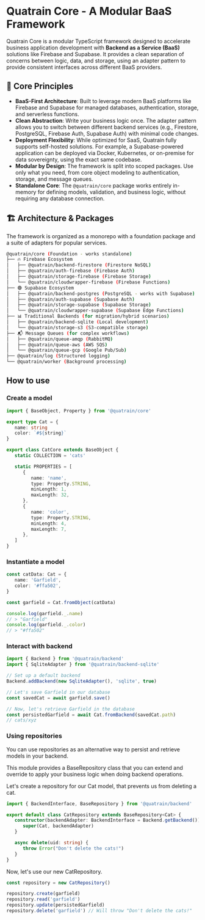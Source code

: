 <!--
Hello! You've found the README for the Quatrain Core monorepo.
For a more detailed overview of each package, please see PACKAGES_OVERVIEW.md.
-->

# Quatrain Core - A Modular BaaS Framework

Quatrain Core is a modular TypeScript framework designed to accelerate business application development with **Backend as a Service (BaaS)** solutions like Firebase and Supabase. It provides a clean separation of concerns between logic, data, and storage, using an adapter pattern to provide consistent interfaces across different BaaS providers.

## 🎯 Core Principles

-  **BaaS-First Architecture**: Built to leverage modern BaaS platforms like Firebase and Supabase for managed databases, authentication, storage, and serverless functions.
-  **Clean Abstraction**: Write your business logic once. The adapter pattern allows you to switch between different backend services (e.g., Firestore, PostgreSQL, Firebase Auth, Supabase Auth) with minimal code changes.
-  **Deployment Flexibility**: While optimized for SaaS, Quatrain fully supports self-hosted solutions. For example, a Supabase-powered application can be deployed via Docker, Kubernetes, or on-premise for data sovereignty, using the exact same codebase.
-  **Modular by Design**: The framework is split into scoped packages. Use only what you need, from core object modeling to authentication, storage, and message queues.
-  **Standalone Core**: The `@quatrain/core` package works entirely in-memory for defining models, validation, and business logic, without requiring any database connection.

## 🏗️ Architecture & Packages

The framework is organized as a monorepo with a foundation package and a suite of adapters for popular services.

```bash
@quatrain/core (Foundation - works standalone)
├── 🔥 Firebase Ecosystem
│   ├── @quatrain/backend-firestore (Firestore NoSQL)
│   ├── @quatrain/auth-firebase (Firebase Auth)
│   ├── @quatrain/storage-firebase (Firebase Storage)
│   └── @quatrain/cloudwrapper-firebase (Firebase Functions)
├── 🟢 Supabase Ecosystem
│   ├── @quatrain/backend-postgres (PostgreSQL - works with Supabase)
│   ├── @quatrain/auth-supabase (Supabase Auth)
│   ├── @quatrain/storage-supabase (Supabase Storage)
│   └── @quatrain/cloudwrapper-supabase (Supabase Edge Functions)
├── 📊 Traditional Backends (for migration/hybrid scenarios)
│   ├── @quatrain/backend-sqlite (Local development)
│   └── @quatrain/storage-s3 (S3-compatible storage)
├── 📬 Message Queues (for complex workflows)
│   ├── @quatrain/queue-amqp (RabbitMQ)
│   ├── @quatrain/queue-aws (AWS SQS)
│   └── @quatrain/queue-gcp (Google Pub/Sub)
├── @quatrain/log (Structured logging)
└── @quatrain/worker (Background processing)
```

## How to use

### Create a model

```ts
import { BaseObject, Property } from '@quatrain/core'

export type Cat = {
   name: string
   color: `#${string}`
}

export class CatCore extends BaseObject {
   static COLLECTION = 'cats'

   static PROPERTIES = [
      {
         name: 'name',
         type: Property.STRING,
         minLength: 1,
         maxLength: 32,
      },
      {
         name: 'color',
         type: Property.STRING,
         minLength: 4,
         maxLength: 7,
      },
   ]
}
```

### Instantiate a model

```ts
const catData: Cat = {
   name: 'Garfield',
   color: '#ffa502',
}

const garfield = Cat.fromObject(catData)

console.log(garfield._.name)
// > "Garfield"
console.log(garfield._.color)
// > "#ffa502"
```

### Interact with backend

```ts
import { Backend } from '@quatrain/backend'
import { SqliteAdapter } from '@quatrain/backend-sqlite'

// Set up a default backend
Backend.addBackend(new SqliteAdapter(), 'sqlite', true)

// Let's save Garfield in our database
const savedCat = await garfield.save()

// Now, let's retrieve Garfield in the database
const persistedGarfield = await Cat.fromBackend(savedCat.path)
// cats/xyz
```

### Using repositories

You can use repositories as an alternative way to persist and retrieve models in your backend.

This module provides a BaseRepository class that you can extend and override to apply your business logic when doing backend operations.

Let's create a repository for our Cat model, that prevents us from deleting a cat.

```ts
import { BackendInterface, BaseRepository } from '@quatrain/backend'

export default class CatRepository extends BaseRepository<Cat> {
   constructor(backendAdapter: BackendInterface = Backend.getBackend()) {
      super(Cat, backendAdapter)
   }

   async delete(uid: string) {
      throw Error("Don't delete the cats!")
   }
}
```

Now, let's use our new CatRepository.

```ts
const repository = new CatRepository()

repository.create(garfield)
repository.read('garfield')
repository.update(persistedGarfield)
repository.delete('garfield') // Will throw "Don't delete the cats!"
```
